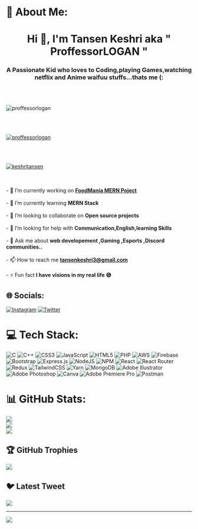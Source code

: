 # 💫 About Me:
<h1 align="center">Hi 👋, I'm Tansen Keshri aka " ProffessorLOGAN "</h1>
<h3 align="center">A Passionate Kid who loves to Coding,playing Games,watching netflix and Anime waifuu stuffs...thats me (:</h3>
<br><br>
<p align="left"> <img src="https://komarev.com/ghpvc/?username=proffessorlogan&label=Profile%20views&color=0e75b6&style=flat" alt="proffessorlogan" /> </p>
<br><br>
<p align="left"> <a href="https://github.com/ryo-ma/github-profile-trophy"><img src="https://github-profile-trophy.vercel.app/?username=proffessorlogan" alt="proffessorlogan" /></a> </p>
<br><br>
<p align="left"> <a href="https://twitter.com/keshritansen" target="blank"><img src="https://img.shields.io/twitter/follow/keshritansen?logo=twitter&style=for-the-badge" alt="keshritansen" /></a> </p>
<br><br>- 🔭 I’m currently working on <a href="54.188.71.217:3000/" target="blank"><b>FoodMania MERN Poject</b></a>
<br><br>- 🌱 I’m currently learning <b>MERN Stack</b>
<br><br>- 👯 I’m looking to collaborate on <b>Open source projects</b>
<br><br>- 🤝 I’m looking for help with <b>Communication,English,learning Skills</b>
<br><br>- 💬 Ask me about <b>web developement ,Gaming ,Esports ,Discord communities..</b>
<br><br>- 📫 How to reach me <b><u>tansenkeshri3@gmail.com</u></b>
<br><br>- ⚡ Fun fact <b>I have visions in my real life 😅</b>
<br>


## 🌐 Socials:
[![Instagram](https://img.shields.io/badge/Instagram-%23E4405F.svg?logo=Instagram&logoColor=white)](https://instagram.com/tansenkeshri) [![Twitter](https://img.shields.io/badge/Twitter-%231DA1F2.svg?logo=Twitter&logoColor=white)](https://twitter.com/KeshriTansen) 

# 💻 Tech Stack:
![C](https://img.shields.io/badge/c-%2300599C.svg?style=for-the-badge&logo=c&logoColor=white) ![C++](https://img.shields.io/badge/c++-%2300599C.svg?style=for-the-badge&logo=c%2B%2B&logoColor=white) ![CSS3](https://img.shields.io/badge/css3-%231572B6.svg?style=for-the-badge&logo=css3&logoColor=white) ![JavaScript](https://img.shields.io/badge/javascript-%23323330.svg?style=for-the-badge&logo=javascript&logoColor=%23F7DF1E) ![HTML5](https://img.shields.io/badge/html5-%23E34F26.svg?style=for-the-badge&logo=html5&logoColor=white) ![PHP](https://img.shields.io/badge/php-%23777BB4.svg?style=for-the-badge&logo=php&logoColor=white)  ![AWS](https://img.shields.io/badge/AWS-%23FF9900.svg?style=for-the-badge&logo=amazon-aws&logoColor=white)  ![Firebase](https://img.shields.io/badge/firebase-%23039BE5.svg?style=for-the-badge&logo=firebase) ![Bootstrap](https://img.shields.io/badge/bootstrap-%23563D7C.svg?style=for-the-badge&logo=bootstrap&logoColor=white) ![Express.js](https://img.shields.io/badge/express.js-%23404d59.svg?style=for-the-badge&logo=express&logoColor=%2361DAFB)  ![NodeJS](https://img.shields.io/badge/node.js-6DA55F?style=for-the-badge&logo=node.js&logoColor=white)  ![NPM](https://img.shields.io/badge/NPM-%23000000.svg?style=for-the-badge&logo=npm&logoColor=white) ![React](https://img.shields.io/badge/react-%2320232a.svg?style=for-the-badge&logo=react&logoColor=%2361DAFB) ![React Router](https://img.shields.io/badge/React_Router-CA4245?style=for-the-badge&logo=react-router&logoColor=white) ![Redux](https://img.shields.io/badge/redux-%23593d88.svg?style=for-the-badge&logo=redux&logoColor=white)  ![TailwindCSS](https://img.shields.io/badge/tailwindcss-%2338B2AC.svg?style=for-the-badge&logo=tailwind-css&logoColor=white) ![Yarn](https://img.shields.io/badge/yarn-%232C8EBB.svg?style=for-the-badge&logo=yarn&logoColor=white) ![MongoDB](https://img.shields.io/badge/MongoDB-%234ea94b.svg?style=for-the-badge&logo=mongodb&logoColor=white)  ![Adobe Illustrator](https://img.shields.io/badge/adobeillustrator-%23FF9A00.svg?style=for-the-badge&logo=adobeillustrator&logoColor=white) ![Adobe Photoshop](https://img.shields.io/badge/adobephotoshop-%2331A8FF.svg?style=for-the-badge&logo=adobephotoshop&logoColor=white) ![Canva](https://img.shields.io/badge/Canva-%2300C4CC.svg?style=for-the-badge&logo=Canva&logoColor=white) ![Adobe Premiere Pro](https://img.shields.io/badge/Adobe%20Premiere%20Pro-9999FF.svg?style=for-the-badge&logo=Adobe%20Premiere%20Pro&logoColor=white)  ![Postman](https://img.shields.io/badge/Postman-FF6C37?style=for-the-badge&logo=postman&logoColor=white)
# 📊 GitHub Stats:
![](https://github-readme-stats.vercel.app/api?username=ProffessorLOGAN&theme=blue-green&hide_border=false&include_all_commits=true&count_private=true)<br/>
![](https://github-readme-streak-stats.herokuapp.com/?user=ProffessorLOGAN&theme=blue-green&hide_border=false)<br/>
![](https://github-readme-stats.vercel.app/api/top-langs/?username=ProffessorLOGAN&theme=blue-green&hide_border=false&include_all_commits=true&count_private=true&layout=compact)

## 🏆 GitHub Trophies
![](https://github-profile-trophy.vercel.app/?username=ProffessorLOGAN&theme=matrix&no-frame=false&no-bg=true&margin-w=4)

## 🐦 Latest Tweet
[![](https://gtce.itsvg.in/api?username=KeshriTansen)](https://github.com/VishwaGauravIn/github-twitter-card-embed)

---
[![](https://visitcount.itsvg.in/api?id=ProffessorLOGAN&icon=5&color=3)](https://visitcount.itsvg.in)

<!-- Proudly created with GPRM ( https://gprm.itsvg.in ) -->
